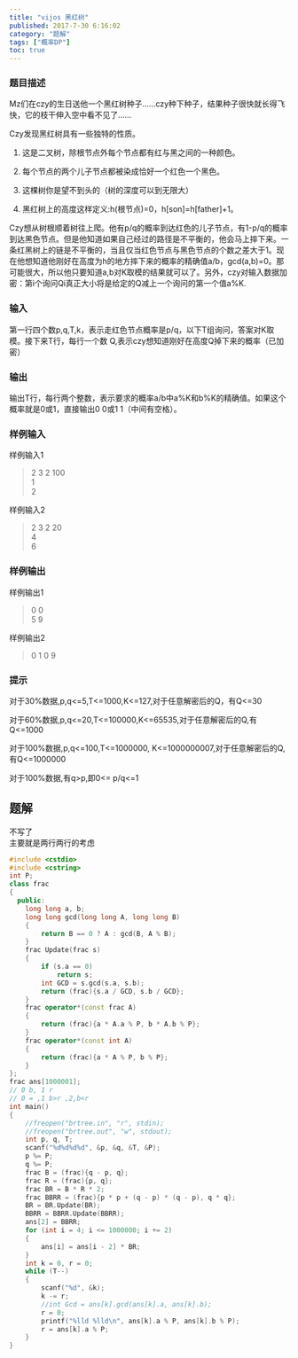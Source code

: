 ```yaml
---
title: "vijos 黑红树"
published: 2017-7-30 6:16:02
category: "题解"
tags: ["概率DP"]
toc: true
---
```

### 题目描述
Mz们在czy的生日送他一个黑红树种子……czy种下种子，结果种子很快就长得飞快，它的枝干伸入空中看不见了……


Czy发现黑红树具有一些独特的性质。

1. 这是二叉树，除根节点外每个节点都有红与黑之间的一种颜色。

2.  每个节点的两个儿子节点都被染成恰好一个红色一个黑色。

3. 这棵树你是望不到头的（树的深度可以到无限大）
<!--more-->
4. 黑红树上的高度这样定义:h(根节点)=0，h[son]=h[father]+1。

Czy想从树根顺着树往上爬。他有p/q的概率到达红色的儿子节点，有1-p/q的概率到达黑色节点。但是他知道如果自己经过的路径是不平衡的，他会马上摔下来。一条红黑树上的链是不平衡的，当且仅当红色节点与黑色节点的个数之差大于1。现在他想知道他刚好在高度为h的地方摔下来的概率的精确值a/b，gcd(a,b)=0。那可能很大，所以他只要知道a,b对K取模的结果就可以了。另外，czy对输入数据加密：第i个询问Qi真正大小将是给定的Q减上一个询问的第一个值a%K.


### 输入
第一行四个数p,q,T,k，表示走红色节点概率是p/q，以下T组询问，答案对K取模。接下来T行，每行一个数 Q,表示czy想知道刚好在高度Q掉下来的概率（已加密）

### 输出
输出T行，每行两个整数，表示要求的概率a/b中a%K和b%K的精确值。如果这个概率就是0或1，直接输出0 0或1 1（中间有空格）。

### 样例输入
样例输入1		
>2 3 2 100  
1  
2  

样例输入2
>2 3 2 20    
4  
6

### 样例输出
样例输出1  
>0 0  
5 9

样例输出2
>0 1
0 9

### 提示

对于30%数据,p,q<=5,T<=1000,K<=127,对于任意解密后的Q，有Q<=30

对于60%数据,p,q<=20,T<=100000,K<=65535,对于任意解密后的Q,有Q<=1000

对于100%数据,p,q<=100,T<=1000000, K<=1000000007,对于任意解密后的Q,有Q<=1000000

对于100%数据,有q>p,即0<= p/q<=1

## 题解
不写了  
主要就是两行两行的考虑

```c++
#include <cstdio>
#include <cstring>
int P;
class frac
{
  public:
    long long a, b;
    long long gcd(long long A, long long B)
    {
        return B == 0 ? A : gcd(B, A % B);
    }
    frac Update(frac s)
    {
        if (s.a == 0)
            return s;
        int GCD = s.gcd(s.a, s.b);
        return (frac){s.a / GCD, s.b / GCD};
    }
    frac operator*(const frac A)
    {
        return (frac){a * A.a % P, b * A.b % P};
    }
    frac operator*(const int A)
    {
        return (frac){a * A % P, b % P};
    }
};
frac ans[1000001];
// 0 b, 1 r
// 0 = ,1 b>r ,2,b<r
int main()
{
    //freopen("brtree.in", "r", stdin);
    //freopen("brtree.out", "w", stdout);
    int p, q, T;
    scanf("%d%d%d%d", &p, &q, &T, &P);
    p %= P;
    q %= P;
    frac B = (frac){q - p, q};
    frac R = (frac){p, q};
    frac BR = B * R * 2;
    frac BBRR = (frac){p * p + (q - p) * (q - p), q * q};
    BR = BR.Update(BR);
    BBRR = BBRR.Update(BBRR);
    ans[2] = BBRR;
    for (int i = 4; i <= 1000000; i += 2)
    {
        ans[i] = ans[i - 2] * BR;
    }
    int k = 0, r = 0;
    while (T--)
    {
        scanf("%d", &k);
        k -= r;
        //int Gcd = ans[k].gcd(ans[k].a, ans[k].b);
        r = 0;
        printf("%lld %lld\n", ans[k].a % P, ans[k].b % P);
        r = ans[k].a % P;
    }
}
 
```